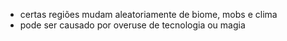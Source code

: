 
- certas regiões mudam aleatoriamente de biome, mobs e clima
- pode ser causado por overuse de tecnologia ou magia
